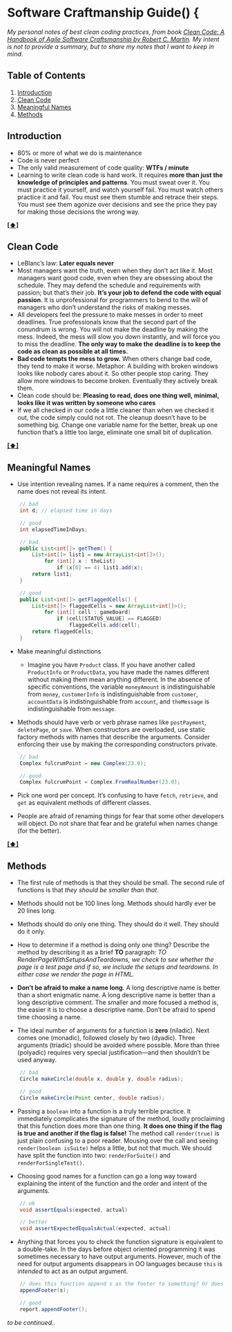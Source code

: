 # Software Craftmanship Guide() {

*My personal notes of best clean coding practices, from book [Clean Code: A Handbook of Agile Software Craftsmanship by Robert C. Martin](http://www.amazon.co.uk/Clean-Code-Handbook-Software-Craftsmanship/dp/0132350882). My intent is not to provide a summary, but to share my notes that I want to keep in mind*.

## <a name='TOC'>Table of Contents</a>

1. [Introduction](#introduction)
2. [Clean Code](#cleanCode)
3. [Meaningful Names](#meaningfulNames)
4. [Methods](#methods)

## <a name='introduction'>Introduction</a>

- 80% or more of what we do is maintenance
- Code is never perfect
- The only valid measurement of code quality: **WTFs / minute**
- Learning to write clean code is hard work. It requires **more than just the knowledge of principles and patterns**. You must sweat over it. You must practice it yourself, and watch yourself fail. You must watch others practice it and fail. You must see them stumble and retrace their steps. You must see them agonize over decisions and see the price they pay for making those decisions the wrong way.

**[[⬆]](#TOC)**

## <a name='cleanCode'>Clean Code</a>

- LeBlanc’s law: **Later equals never**
- Most managers want the truth, even when they don’t act like it. Most managers want good code, even when they are obsessing about the schedule. They may defend the schedule and requirements with passion; but that’s their job. **It’s your job to defend the code with equal passion**. It is unprofessional for programmers to bend to the will of managers who don’t understand the risks of making messes.
- All developers feel the pressure to make messes in order to meet deadlines. True professionals know that the second part of the conundrum is wrong. You will not make the deadline by making the mess. Indeed, the mess will slow you down instantly, and will force you to miss the deadline. **The only way to make the deadline is to keep the code as clean as possible at all times.**
- **Bad code tempts the mess to grow.** When others change bad code, they tend to make it worse. Metaphor: A building with broken windows looks like nobody cares about it. So other people stop caring. They allow more windows to become broken. Eventually they actively break them.
- Clean code should be: **Pleasing to read, does one thing well, minimal, looks like it was written by someone who cares**
- If we all checked in our code a little cleaner than when we checked it out, the code simply could not rot. The cleanup doesn’t have to be something big. Change one variable name for the better, break up one function that’s a little too large, eliminate one small bit of duplication.

**[[⬆]](#TOC)**

## <a name='meaningfulNames'>Meaningful Names</a>

- Use intention revealing names. If a name requires a comment, then the name does not reveal its intent.

```java
    // bad
    int d; // elapsed time in days

    // good
    int elapsedTimeInDays;
 ```

```java
    // bad
    public List<int[]> getThem() {
		List<int[]> list1 = new ArrayList<int[]>(); 
			for (int[] x : theList)
				if (x[0] == 4) list1.add(x);
		return list1; 
	}

    // good
    public List<int[]> getFlaggedCells() {
		List<int[]> flaggedCells = new ArrayList<int[]>(); 
			for (int[] cell : gameBoard)
				if (cell[STATUS_VALUE] == FLAGGED) 
					flaggedCells.add(cell);
		return flaggedCells; 
	}
 ```
- Make meaningful distinctions

  + Imagine you have `Product` class. If you have another called `ProductInfo` or `ProductData`, you have made the names different without making them mean anything different. In the absence of specific conventions, the variable `moneyAmount` is indistinguishable from `money`, `customerInfo` is indistinguishable from `customer`, `accountData` is indistinguishable from `account`, and `theMessage` is indistinguishable from `message`. 

- Methods should have verb or verb phrase names like `postPayment`, `deletePage`, or `save`. When constructors are overloaded, use static factory methods with names that describe the arguments. Consider enforcing their use by making the corresponding constructors private.

```java
	// bad
	Complex fulcrumPoint = new Complex(23.0);

	// good
	Complex fulcrumPoint = Complex.FromRealNumber(23.0);
```

- Pick one word per concept. It’s confusing to have `fetch`, `retrieve`, and `get` as equivalent methods of different classes. 

- People are afraid of renaming things for fear that some other developers will object. Do not share that fear and be grateful when names change (for the better). 

**[[⬆]](#TOC)**

## <a name='methods'>Methods</a>

- The first rule of methods is that they should be small. The second rule of functions is that *they should be smaller than that*.

- Methods should not be 100 lines long. Methods should hardly ever be 20 lines long. 

- Methods should do only one thing. They should do it well. They should do it only.

- How to determine if a method is doing only one thing? Describe the method by describing it as a brief **TO** paragraph: *TO RenderPageWithSetupsAndTeardowns, we check to see whether the page is a test page and if so, we include the setups and teardowns. In either case we render the page in HTML.*

- **Don’t be afraid to make a name long**. A long descriptive name is better than a short enigmatic name. A long descriptive name is better than a long descriptive comment. The smaller and more focused a method is, the easier it is to choose a descriptive name. Don’t be afraid to spend time choosing a name. 

- The ideal number of arguments for a function is **zero** (niladic). Next comes one (monadic), followed closely by two (dyadic). Three arguments (triadic) should be avoided where possible. More than three (polyadic) requires very special justification—and then shouldn’t be used anyway.

```java
	// bad
	Circle makeCircle(double x, double y, double radius); 

	// good
	Circle makeCircle(Point center, double radius);
```

- Passing a `boolean` into a function is a truly terrible practice. It immediately complicates the signature of the method, loudly proclaiming that this function does more than one thing. **It does one thing if the flag is true and another if the flag is false!** The method call `render(true)` is just plain confusing to a poor reader. Mousing over the call and seeing `render(boolean isSuite)` helps a little, but not that much. We should have split the function into two: `renderForSuite()` and `renderForSingleTest()`.

- Choosing good names for a function can go a long way toward explaining the intent of the function and the order and intent of the arguments. 

```java
	// ok
	void assertEquals(expected, actual)

	// better
	void assertExpectedEqualsActual(expected, actual)
```
- Anything that forces you to check the function signature is equivalent to a double-take. In the days before object oriented programming it was sometimes necessary to have output arguments. However, much of the need for output arguments disappears in OO languages because `this` is *intended* to act as an output argument.

```java
	// does this function append s as the footer to something? Or does it append some footer to s? Is s an input or an output?
	appendFooter(s);

	// good
	report.appendFooter();
```
*to be continued..*


